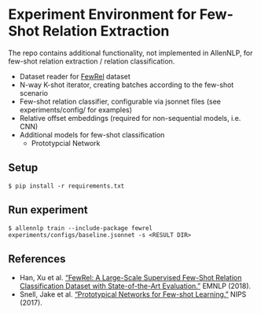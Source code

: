 # Experiment Environment for Few-Shot Relation Extraction

The repo contains additional functionality, not implemented in AllenNLP, for few-shot relation extraction / relation classification.

- Dataset reader for [FewRel](http://zhuhao.me/fewrel) dataset
- N-way K-shot iterator, creating batches according to the few-shot scenario
- Few-shot relation classifier, configurable via jsonnet files (see experiments/config/ for examples)
- Relative offset embeddings (required for non-sequential models, i.e. CNN)
- Additional models for few-shot classification
  - Prototypcial Network

## Setup
`$ pip install -r requirements.txt`

## Run experiment

`$ allennlp train --include-package fewrel experiments/configs/baseline.jsonnet -s <RESULT DIR>`

## References

- Han, Xu et al. [“FewRel: A Large-Scale Supervised Few-Shot Relation Classification Dataset with State-of-the-Art Evaluation.”](https://arxiv.org/pdf/1810.10147.pdf) EMNLP (2018).
- Snell, Jake et al. [“Prototypical Networks for Few-shot Learning.”](https://arxiv.org/pdf/1703.05175.pdf) NIPS (2017).
